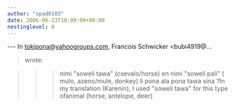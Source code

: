 ```yaml
---
author: "spad0103"
date: 2006-06-23T10:09:00+00:00
nestinglevel: 0
---
```

\---
 In [tokipona@yahoogroups.com](mailto://tokipona@yahoogroups.com), Francois Schwicker <bubi4919@...
>wrote:

>>> nimi "soweli tawa" (cxevalo/horse) en nimi "soweli
> pali" ( mulo, azeno/mule, donkey) li pona ala pona
> tawa sina ?In my translation (Karenin), I used "soweli tawa" for this type ofanimal (horse, antelope, deer).